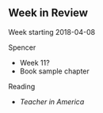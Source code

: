 ## Week in Review

Week starting 2018-04-08

Spencer
* Week 11?
* Book sample chapter

Reading
* *Teacher in America*
